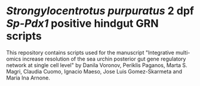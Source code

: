 # *Strongylocentrotus purpuratus* 2 dpf *Sp-Pdx1* positive hindgut GRN scripts
This repository contains scripts used for the manuscript "Integrative multi-omics increase resolution of the sea urchin posterior gut gene regulatory network at single cell level" by Danila Voronov, Periklis Paganos, Marta S. Magri, Claudia Cuomo, Ignacio Maeso, Jose Luis Gomez-Skarmeta and Maria Ina Arnone.
